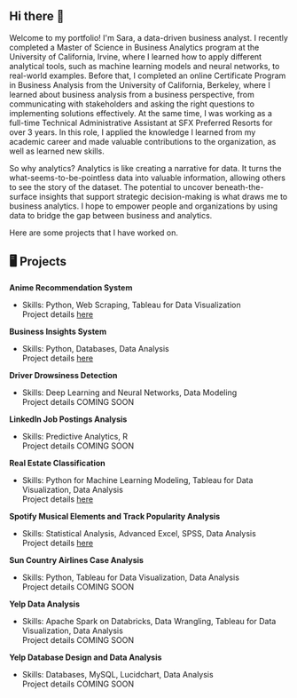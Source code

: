 ## Hi there :wave:

Welcome to my portfolio! I'm Sara, a data-driven business analyst. I recently completed a Master of Science in Business Analytics program at the University of California, Irvine, where I learned how to apply different analytical tools, such as machine learning models and neural networks, to real-world examples. Before that, I completed an online Certificate Program in Business Analysis from the University of California, Berkeley, where I learned about business analysis from a business perspective, from communicating with stakeholders and asking the right questions to implementing solutions effectively. At the same time, I was working as a full-time Technical Administrative Assistant at SFX Preferred Resorts for over 3 years. In this role, I applied the knowledge I learned from my academic career and made valuable contributions to the organization, as well as learned new skills.    

So why analytics? Analytics is like creating a narrative for data. It turns the what-seems-to-be-pointless data into valuable information, allowing others to see the story of the dataset. The potential to uncover beneath-the-surface insights that support strategic decision-making is what draws me to business analytics. I hope to empower people and organizations by using data to bridge the gap between business and analytics.

Here are some projects that I have worked on.

## :desktop_computer: Projects  
<b>Anime Recommendation System</b>  
- Skills: Python, Web Scraping, Tableau for Data Visualization    
Project details [here](https://github.com/sara-huang-hart/anime-recommendation-system.git)

<b>Business Insights System</b>  
- Skills: Python, Databases, Data Analysis   
Project details [here](https://github.com/sara-huang-hart/business-recommendations-system.git)

<b>Driver Drowsiness Detection</b>  
- Skills: Deep Learning and Neural Networks, Data Modeling  
Project details COMING SOON  

<b>LinkedIn Job Postings Analysis</b>  
- Skills: Predictive Analytics, R  
Project details COMING SOON  

<b>Real Estate Classification</b>    
- Skills: Python for Machine Learning Modeling, Tableau for Data Visualization, Data Analysis  
Project details [here](https://github.com/sara-huang-hart/real-estate-classification.git)  

<b>Spotify Musical Elements and Track Popularity Analysis</b>    
- Skills: Statistical Analysis, Advanced Excel, SPSS, Data Analysis    
Project details [here](https://github.com/sara-huang-hart/spotify-musical-elements-and-track-popularity-analysis.git)

<b>Sun Country Airlines Case Analysis</b>    
- Skills: Python, Tableau for Data Visualization, Data Analysis    
Project details COMING SOON <!--[here]()-->

<b>Yelp Data Analysis</b>    
- Skills: Apache Spark on Databricks, Data Wrangling, Tableau for Data Visualization, Data Analysis    
Project details COMING SOON <!--[here]()-->

<b>Yelp Database Design and Data Analysis</b>    
- Skills: Databases, MySQL, Lucidchart, Data Analysis      
Project details COMING SOON <!--[here]()-->

<!--
**sara-huang-hart/sara-huang-hart** is a ✨ _special_ ✨ repository because its `README.md` (this file) appears on your GitHub profile.

Here are some ideas to get you started:

- 🔭 I’m currently working on ...
- 🌱 I’m currently learning ...
- 👯 I’m looking to collaborate on ...
- 🤔 I’m looking for help with ...
- 💬 Ask me about ...
- 📫 How to reach me: ...
- 😄 Pronouns: ...
- ⚡ Fun fact: ...
-->
